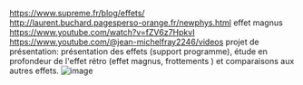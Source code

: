 https://www.supreme.fr/blog/effets/  
http://laurent.buchard.pagesperso-orange.fr/newphys.html
effet magnus
https://www.youtube.com/watch?v=fZV6z7HpkvI
https://www.youtube.com/@jean-michelfray2246/videos
projet de présentation: présentation des effets (support programme), étude en profondeur de l'effet rétro (effet magnus, frottements ) et comparaisons aux autres effets.
![image](https://user-images.githubusercontent.com/115954703/222465975-52556f82-0d85-4e2e-b81b-794dc5bbf07f.png)
